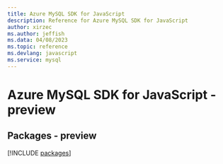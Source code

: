 ```yaml
---
title: Azure MySQL SDK for JavaScript
description: Reference for Azure MySQL SDK for JavaScript
author: xirzec
ms.author: jeffish
ms.data: 04/08/2023
ms.topic: reference
ms.devlang: javascript
ms.service: mysql
---
```

# Azure MySQL SDK for JavaScript - preview
## Packages - preview
[!INCLUDE [packages](mysql-index.md)]